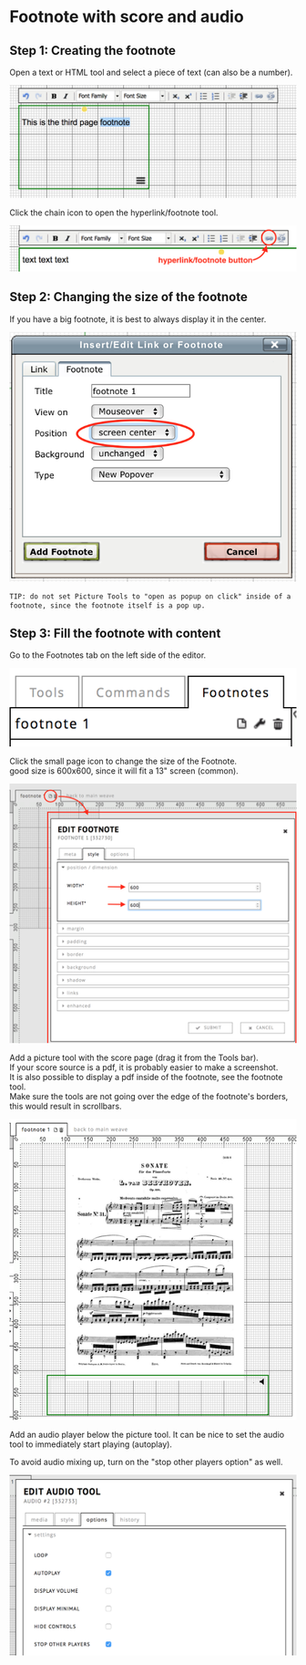 <!-- 
	pandoc -s Tutorial-popup-with-score-and-audio.md -o footnote.html  -c style.css 
-->

# Footnote with score and audio

## Step 1: Creating the footnote

Open a text or HTML tool and select a piece of text (can also be a number). 

![selecting the text](images/1-select-text.png "image showing the selection of text")

Click the chain icon to open the hyperlink/footnote tool.

![hyperlink/footnote button](images/1b-linkbutton.png "image showing the hyperlink/footnote button")

## Step 2: Changing the size of the footnote

If you have a big footnote, it is best to always display it in the center. 

![setting the footnote to display in the center of the screen](images/2b-footnote-settings.png "image showing the footnote settings")

	TIP: do not set Picture Tools to "open as popup on click" inside of a footnote, since the footnote itself is a pop up.

## Step 3: Fill the footnote with content

Go to the Footnotes tab on the left side of the editor.

![footnote tab](images/3-footnotes-tab.png "image showing the footnote tab")

Click the small page icon to change the size of the Footnote.  
good size is 600x600, since it will fit a 13" screen (common).

![footnote style settings](images/4-changing-size.png "image showing the change in size of the footnote")

Add a picture tool with the score page (drag it from the Tools bar).  
If your score source is a pdf, it is probably easier to make a screenshot.  
It is also possible to display a pdf inside of the footnote, see the footnote tool.  
Make sure the tools are not going over the edge of the footnote's borders, this would result in scrollbars.

![adding tools](images/5-adding-tools.png "image showing the footnote ")

Add an audio player below the picture tool. It can be nice to set the audio tool to immediately start playing (autoplay). 

To avoid audio mixing up, turn on the "stop other players option" as well.

![audio player settings](images/6-audio-autoplay.png "audio player extra settings") 


